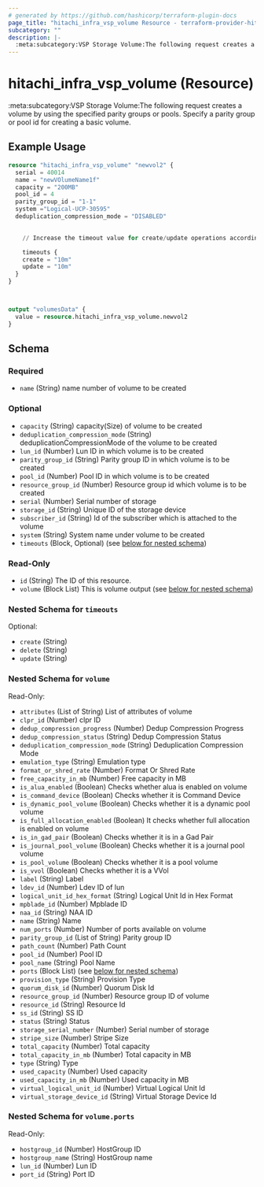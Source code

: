 ```yaml
---
# generated by https://github.com/hashicorp/terraform-plugin-docs
page_title: "hitachi_infra_vsp_volume Resource - terraform-provider-hitachi"
subcategory: ""
description: |-
  :meta:subcategory:VSP Storage Volume:The following request creates a volume by using the specified parity groups or pools. Specify a parity group or pool id for creating a basic volume.
---
```


# hitachi_infra_vsp_volume (Resource)

:meta:subcategory:VSP Storage Volume:The following request creates a volume by using the specified parity groups or pools. Specify a parity group or pool id for creating a basic volume.

## Example Usage

```terraform
resource "hitachi_infra_vsp_volume" "newvol2" {
  serial = 40014
  name = "newVOlumeName1f"
  capacity = "200MB"
  pool_id = 4
  parity_group_id = "1-1"
  system ="Logical-UCP-30595"
  deduplication_compression_mode = "DISABLED"

  
    // Increase the timeout value for create/update operations accordingly

    timeouts {
    create = "10m"
    update = "10m"
  }
}



output "volumesData" {
  value = resource.hitachi_infra_vsp_volume.newvol2
}
```

<!-- schema generated by tfplugindocs -->
## Schema

### Required

- `name` (String) name number of volume to be created

### Optional

- `capacity` (String) capacity(Size) of volume to be created
- `deduplication_compression_mode` (String) deduplicationCompressionMode of the volume to be created
- `lun_id` (Number) Lun ID in which volume is to be created
- `parity_group_id` (String) Parity group ID in which volume is to be created
- `pool_id` (Number) Pool ID in which volume is to be created
- `resource_group_id` (Number) Resource group id which volume is to be created
- `serial` (Number) Serial number of storage
- `storage_id` (String) Unique ID of the storage device
- `subscriber_id` (String) Id of the subscriber which is attached to the volume
- `system` (String) System name under volume to be created
- `timeouts` (Block, Optional) (see [below for nested schema](#nestedblock--timeouts))

### Read-Only

- `id` (String) The ID of this resource.
- `volume` (Block List) This is volume output (see [below for nested schema](#nestedblock--volume))

<a id="nestedblock--timeouts"></a>
### Nested Schema for `timeouts`

Optional:

- `create` (String)
- `delete` (String)
- `update` (String)


<a id="nestedblock--volume"></a>
### Nested Schema for `volume`

Read-Only:

- `attributes` (List of String) List of attributes of volume
- `clpr_id` (Number) clpr ID
- `dedup_compression_progress` (Number) Dedup Compression Progress
- `dedup_compression_status` (String) Dedup Compression Status
- `deduplication_compression_mode` (String) Deduplication Compression Mode
- `emulation_type` (String) Emulation type
- `format_or_shred_rate` (Number) Format Or Shred Rate
- `free_capacity_in_mb` (Number) Free capacity in MB
- `is_alua_enabled` (Boolean) Checks whether alua is enabled on volume
- `is_command_device` (Boolean) Checks whether it is Command Device
- `is_dynamic_pool_volume` (Boolean) Checks whether it is a dynamic pool volume
- `is_full_allocation_enabled` (Boolean) It checks whether full allocation is enabled on volume
- `is_in_gad_pair` (Boolean) Checks whether it is in a Gad Pair
- `is_journal_pool_volume` (Boolean) Checks whether it is a journal pool volume
- `is_pool_volume` (Boolean) Checks whether it is a pool volume
- `is_vvol` (Boolean) Checks whether it is a VVol
- `label` (String) Label
- `ldev_id` (Number) Ldev ID of lun
- `logical_unit_id_hex_format` (String) Logical Unit Id in Hex Format
- `mpblade_id` (Number) Mpblade ID
- `naa_id` (String) NAA ID
- `name` (String) Name
- `num_ports` (Number) Number of ports available on volume
- `parity_group_id` (List of String) Parity group ID
- `path_count` (Number) Path Count
- `pool_id` (Number) Pool ID
- `pool_name` (String) Pool Name
- `ports` (Block List) (see [below for nested schema](#nestedblock--volume--ports))
- `provision_type` (String) Provision Type
- `quorum_disk_id` (Number) Quorum Disk Id
- `resource_group_id` (Number) Resource group ID of volume
- `resource_id` (String) Resource Id
- `ss_id` (String) SS ID
- `status` (String) Status
- `storage_serial_number` (Number) Serial number of storage
- `stripe_size` (Number) Stripe Size
- `total_capacity` (Number) Total capacity
- `total_capacity_in_mb` (Number) Total capacity in MB
- `type` (String) Type
- `used_capacity` (Number) Used capacity
- `used_capacity_in_mb` (Number) Used capacity in MB
- `virtual_logical_unit_id` (Number) Virtual Logical Unit Id
- `virtual_storage_device_id` (String) Virtual Storage Device Id

<a id="nestedblock--volume--ports"></a>
### Nested Schema for `volume.ports`

Read-Only:

- `hostgroup_id` (Number) HostGroup ID
- `hostgroup_name` (String) HostGroup name
- `lun_id` (Number) Lun ID
- `port_id` (String) Port ID


